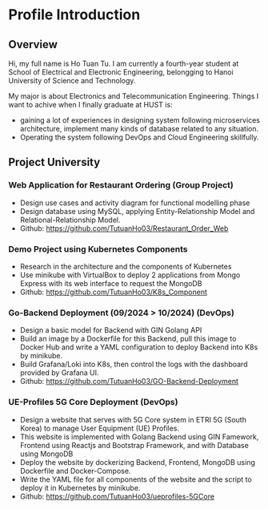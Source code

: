 # Profile Introduction

## Overview

Hi, my full name is Ho Tuan Tu. I am currently a fourth-year student at School of Electrical and Electronic Engineering, belongging to Hanoi University of Science and Technology.

My major is about Electronics and Telecommunication Engineering. Things I want to achive when I finally graduate at HUST is: 

- gaining a lot of experiences in designing system following microservices architecture, implement many kinds of database related to any situation. 
- Operating the system following DevOps and Cloud Engineering skillfully.

## Project University

### Web Application for Restaurant Ordering (Group Project)
- Design use cases and activity diagram for functional modelling phase
- Design database using MySQL, applying Entity-Relationship Model and
Relational-Relationship Model.
- Github: https://github.com/TutuanHo03/Restaurant_Order_Web

### Demo Project using Kubernetes Components
- Research in the architecture and the components of Kubernetes
- Use minikube with VirtualBox to deploy 2 applications from Mongo Express
with its web interface to request the MongoDB
- Github: https://github.com/TutuanHo03/K8s_Component

### Go-Backend Deployment (09/2024 > 10/2024) (DevOps)
- Design a basic model for Backend with GIN Golang API
- Build an image by a Dockerfile for this Backend, pull this image to Docker Hub
and write a YAML configuration to deploy Backend into K8s by minikube.
- Build Grafana/Loki into K8s, then control the logs with the dashboard provided
by Grafana UI.
- Github: https://github.com/TutuanHo03/GO-Backend-Deployment

### UE-Profiles 5G Core Deployment (DevOps)
- Design a website that serves with 5G Core system in ETRI 5G (South Korea) to
manage User Equipment (UE) Profiles.
- This website is implemented with Golang Backend using GIN Famework,
Frontend using Reactjs and Bootstrap Framework, and with Database using
MongoDB
- Deploy the website by dockerizing Backend, Frontend, MongoDB using
Dockerfile and Docker-Compose.
- Write the YAML file for all components of the website and the script to deploy it
in Kubernetes by minikube.
- Github: https://github.com/TutuanHo03/ueprofiles-5GCore
